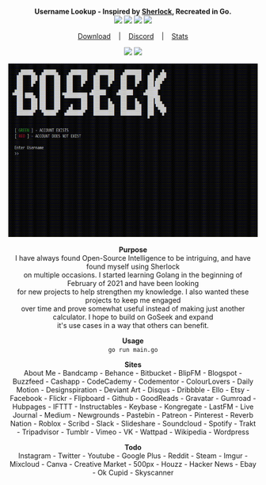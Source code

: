 <p align=center>
  <span><strong>Username Lookup - Inspired by <a href="https://github.com/sherlock-project/sherlock">Sherlock</a>, Recreated in Go.</strong></span>
  <br>
  <a target="_blank" href="https://golang.org/doc/go1.15" title="Go version: 1.15"><img src="https://img.shields.io/badge/Go version-1.15-blue.svg"></a>
  <a target="_blank" href="LICENSE" title="License: MIT"><img src="https://img.shields.io/badge/License-MIT-red.svg"></a>
  <a target="_blank" href="VERSION" title="Version: 1.0"><img src="https://img.shields.io/badge/Version-1.0-orange.svg"></a>
  <a target="_blank" href="https://goreportcard.com/report/github.com/audioo/goseek" title="REPORT"><img src="https://goreportcard.com/badge/github.com/audioo/goseek"></a>
</p>

<p align="center">
  <a href="https://github.com/audioo/goseek/releases/latest">Download</a>
  &nbsp;&nbsp;&nbsp;|&nbsp;&nbsp;&nbsp;
  <a href="https://discord.gg/jnENWWp">Discord</a>
  &nbsp;&nbsp;&nbsp;|&nbsp;&nbsp;&nbsp;
  <a href="https://tooomm.github.io/github-release-stats/?username=audioo&repository=goseek">Stats</a>
</p>

<p align="center">
  <a target="_blank" href="https://repl.it/github/audioo/goseek" title="GoSeek"><img src="https://user-images.githubusercontent.com/27065646/92304596-bf719b00-ef7f-11ea-987f-2c1f3c323088.png"></a>
     <a target="_blank" href="https://console.cloud.google.com/cloudshell/open?git_repo=https://github.com/audioo/goseek&tutorial=README.md" title="GoSeek"><img src="https://user-images.githubusercontent.com/27065646/92304704-8d146d80-ef80-11ea-8c29-0deaabb1c702.png"></a>
</p>

<p align="center">
<a href="">
<img src="./images/demoFast.gif" width="600" height="350"/>
</a>
</p>

<p align=center>
     <a><strong>Purpose</strong></a><br>
     I have always found Open-Source Intelligence to be intriguing, and have found myself using Sherlock<br> on multiple occasions.
     I started learning Golang in the beginning of February of 2021 and have been looking <br>for new projects to help strengthen my knowledge. I also wanted these
     projects to keep me engaged<br> over time and prove somewhat useful instead of making just another calculator. I hope to build on GoSeek and expand<br> it's use cases
     in a way that others can benefit.
</p>

<p align=center>
     <a><strong>Usage</strong></a><br>
  <code>     go run main.go     </code>
</p>

<p align="center">
  <a><strong>Sites</strong></a>
  <br>
 About Me
 - Bandcamp
 - Behance
 - Bitbucket
 - BlipFM
 - Blogspot
 - Buzzfeed
 - Cashapp
 - CodeCademy
 - Codementor
 - ColourLovers
 - Daily Motion
 - Designspiration
 - Deviant Art
 - Disqus
 - Dribbble
 - Ello
 - Etsy
 - Facebook
 - Flickr
 - Flipboard
 - Github
 - GoodReads
 - Gravatar
 - Gumroad
 - Hubpages
 - IFTTT
 - Instructables
 - Keybase
 - Kongregate
 - LastFM
 - Live Journal
 - Medium
 - Newgrounds
 - Pastebin
 - Patreon
 - Pinterest
 - Reverb Nation
 - Roblox
 - Scribd
 - Slack
 - Slideshare
 - Soundcloud
 - Spotify
 - Trakt
 - Tripadvisor
 - Tumblr
 - Vimeo
 - VK
 - Wattpad
 - Wikipedia
 - Wordpress
</p>


<p align="center">
  <a><strong>Todo</strong></a>
 <br>
 Instagram
 - Twitter
 - Youtube
 - Google Plus
 - Reddit
 - Steam
 - Imgur
 - Mixcloud
 - Canva
 - Creative Market
 - 500px
 - Houzz
 - Hacker News
 - Ebay
 - Ok Cupid
 - Skyscanner
</p>
